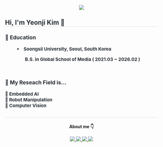 <div align= "center">
    <img src="https://capsule-render.vercel.app/api?type=waving&color=0:ffb703,100:fb8509&height=240&text=KimYeonji%20&animation=&fontColor=000000&fontSize=70" />
    </div>
    <div style="text-align: left;"> 
    <h2 style="border-bottom: 1px solid #d8dee4; color: #282d33;"> Hi, I'm Yeonji Kim 🙌 </h2>  
    <div style="font-weight: 700; font-size: 15px; text-align: left; color: #282d33;"> <dt><h3>📖 Education</h3></dt></li><dd><li> <b>Soongsil University</b>, Seoul, South Korea </dd></li></li><ul>  </li><dd> <b>B.S.</b> in Global School of Media ( 2021.03 ~ 2026.02 ) </dd></li> </div> 
    </div>
      <br>
    <div style="font-weight: 700; font-size: 15px; text-align: left; color: #282d33;"> <dt><h3>🔬 My Reseach Field is... </h3></dt>🤖 Embedded AI <br> 🤖 Robot Manipulation  <br> 🤖 Computer Vision
    </div>
    <div style="text-align: center;">
  <h2 style="border-bottom: 1px solid #d8dee4; color: #282d33;">  </h2> 
      <div align= "center">  <h4> About me 👇 </h4> </div> 
    <div align= "center"> <a href=mailto:gimyeonji52@gmail.com> <img src="https://img.shields.io/badge/Gmail-EA4335?style=for-the-badge&logo=Gmail&logoColor=white&link=mailto:"> </a>
         <a href=https://stirring-talk-5c8.notion.site/ORB-446fda8035cd45b6ada3cea44b026e8a><img src="https://img.shields.io/badge/Notion-000000?style=for-the-badge&logo=Notion&logoColor=white&link="> </a><a href=https://www.linkedin.com/in/yeonji-kim-2002101101038817783><img src="https://img.shields.io/badge/linkedin-%230077B5.svg?style=for-the-badge&logo=linkedin&logoColor=white"> </a><a href=https://github.com/Kim-Yeon-Ji/Kim-Yeon-Ji/blob/main/Kim_YeonJi_CV.pdf><img src="https://img.shields.io/badge/CV-%23121011.svg?style=for-the-badge&logo=github&logoColor=white"> </a>
          </div>  <br> 
    <div align= "center">  </div> 
    </div>
    
    
